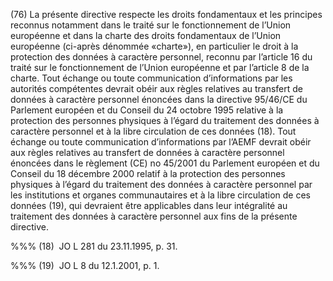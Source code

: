 (76) La présente directive respecte les droits fondamentaux et les principes reconnus notamment dans le traité sur le fonctionnement de l’Union européenne et dans la charte des droits fondamentaux de l’Union européenne (ci-après dénommée «charte»), en particulier le droit à la protection des données à caractère personnel, reconnu par l’article 16 du traité sur le fonctionnement de l’Union européenne et par l’article 8 de la charte. Tout échange ou toute communication d’informations par les autorités compétentes devrait obéir aux règles relatives au transfert de données à caractère personnel énoncées dans la directive 95/46/CE du Parlement européen et du Conseil du 24 octobre 1995 relative à la protection des personnes physiques à l’égard du traitement des données à caractère personnel et à la libre circulation de ces données (18). Tout échange ou toute communication d’informations par l’AEMF devrait obéir aux règles relatives au transfert de données à caractère personnel énoncées dans le règlement (CE) no 45/2001 du Parlement européen et du Conseil du 18 décembre 2000 relatif à la protection des personnes physiques à l’égard du traitement des données à caractère personnel par les institutions et organes communautaires et à la libre circulation de ces données (19), qui devraient être applicables dans leur intégralité au traitement des données à caractère personnel aux fins de la présente directive.

%%% (18)  JO L 281 du 23.11.1995, p. 31.

%%% (19)  JO L 8 du 12.1.2001, p. 1.